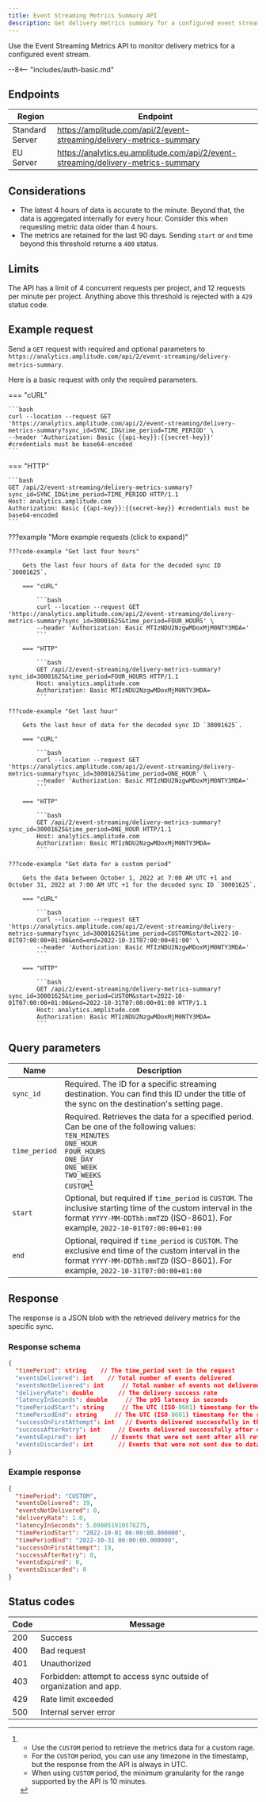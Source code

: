 ```yaml
---
title: Event Streaming Metrics Summary API
description: Get delivery metrics summary for a configured event stream using the the Event Streaming Metrics API.
---
```


Use the Event Streaming Metrics API to monitor delivery metrics for a configured event stream. 

--8<-- "includes/auth-basic.md"

## Endpoints

|Region|Endpoint|
|------|-------|
|Standard Server|<https://amplitude.com/api/2/event-streaming/delivery-metrics-summary>|
|EU Server|<https://analytics.eu.amplitude.com/api/2/event-streaming/delivery-metrics-summary>|

## Considerations

- The latest 4 hours of data is accurate to the minute. Beyond that, the data is aggregated internally for every hour. Consider this when requesting metric data older than 4 hours.
- The metrics are retained for the last 90 days. Sending `start` or `end` time beyond this threshold returns a `400` status. 

## Limits

The API has a limit of 4 concurrent requests per project, and 12 requests per minute per project. Anything above this threshold is rejected with a `429` status code.

## Example request

Send a `GET` request with required and optional parameters to `https://analytics.amplitude.com/api/2/event-streaming/delivery-metrics-summary`. 

Here is a basic request with only the required parameters. 

=== "cURL"

    ```bash
    curl --location --request GET 'https://analytics.amplitude.com/api/2/event-streaming/delivery-metrics-summary?sync_id=SYNC_ID&time_period=TIME_PERIOD' \
    --header 'Authorization: Basic {{api-key}}:{{secret-key}}' #credentials must be base64-encoded
    ```

=== "HTTP"

    ```bash
    GET /api/2/event-streaming/delivery-metrics-summary?sync_id=SYNC_ID&time_period=TIME_PERIOD HTTP/1.1
    Host: analytics.amplitude.com
    Authorization: Basic {{api-key}}:{{secret-key}} #credentials must be base64-encoded
    ```

???example "More example requests (click to expand)"

    ???code-example "Get last four hours"

        Gets the last four hours of data for the decoded sync ID `30001625`.

        === "cURL"

            ```bash
            curl --location --request GET 'https://analytics.amplitude.com/api/2/event-streaming/delivery-metrics-summary?sync_id=30001625&time_period=FOUR_HOURS' \
            --header 'Authorization: Basic MTIzNDU2NzgwMDoxMjM0NTY3MDA='
            ```

        === "HTTP"

            ```bash
            GET /api/2/event-streaming/delivery-metrics-summary?sync_id=30001625&time_period=FOUR_HOURS HTTP/1.1
            Host: analytics.amplitude.com
            Authorization: Basic MTIzNDU2NzgwMDoxMjM0NTY3MDA=
            ```

    ???code-example "Get last hour"

        Gets the last hour of data for the decoded sync ID `30001625`.

        === "cURL"

            ```bash
            curl --location --request GET 'https://analytics.amplitude.com/api/2/event-streaming/delivery-metrics-summary?sync_id=30001625&time_period=ONE_HOUR' \
            --header 'Authorization: Basic MTIzNDU2NzgwMDoxMjM0NTY3MDA='
            ```

        === "HTTP"

            ```bash
            GET /api/2/event-streaming/delivery-metrics-summary?sync_id=30001625&time_period=ONE_HOUR HTTP/1.1
            Host: analytics.amplitude.com
            Authorization: Basic MTIzNDU2NzgwMDoxMjM0NTY3MDA=
            ```

    ???code-example "Get data for a custom period"

        Gets the data between October 1, 2022 at 7:00 AM UTC +1 and October 31, 2022 at 7:00 AM UTC +1 for the decoded sync ID `30001625`.

        === "cURL"

            ```bash
            curl --location --request GET 'https://analytics.amplitude.com/api/2/event-streaming/delivery-metrics-summary?sync_id=30001625&time_period=CUSTOM&start=2022-10-01T07:00:00+01:00&end=end=2022-10-31T07:00:00+01:00' \
            --header 'Authorization: Basic MTIzNDU2NzgwMDoxMjM0NTY3MDA='
            ```

        === "HTTP"

            ```bash
            GET /api/2/event-streaming/delivery-metrics-summary?sync_id=30001625&time_period=CUSTOM&start=2022-10-01T07:00:00+01:00&end=2022-10-31T07:00:00+01:00 HTTP/1.1
            Host: analytics.amplitude.com
            Authorization: Basic MTIzNDU2NzgwMDoxMjM0NTY3MDA=
            ```

## Query parameters

|<div class ="big-column">Name</div>|Description|
|-----|----------|
|`sync_id`|  <span class="required">Required</span>. The ID for a specific streaming destination. You can find this ID under the title of the sync on the destination's setting page.|
|`time_period`|  <span class="required">Required</span>. Retrieves the data for a specified period. Can be one of the following values:<br>`TEN_MINUTES`<br>`ONE_HOUR`<br> `FOUR_HOURS`<br> `ONE_DAY`<br> `ONE_WEEK`<br> `TWO_WEEKS`<br> `CUSTOM`[^1]|
|`start`| <span class="optional">Optional</span>, but <span class="required">required if `time_period` is `CUSTOM`</span>. The inclusive starting time of the custom interval in the format `YYYY-MM-DDThh:mmTZD` (ISO-8601). For example, `2022-10-01T07:00:00+01:00`|
|`end`|<span class="optional">Optional</span>, <span class="required">required if `time_period` is `CUSTOM`</span>. The exclusive end time of the custom interval in the format `YYYY-MM-DDThh:mmTZD` (ISO-8601). For example, `2022-10-31T07:00:00+01:00`|

[^1]:
    - Use the `CUSTOM` period to retrieve the metrics data for a custom rage.
    - For the `CUSTOM` period, you can use any timezone in the timestamp, but the response from the API is always in UTC.
    -  When using `CUSTOM` period, the minimum granularity for the range supported by the API is 10 minutes.

## Response

The response is a JSON blob with the retrieved delivery metrics for the specific sync.

### Response schema

```json
{
  "timePeriod": string    // The time_period sent in the request
  "eventsDelivered": int    // Total number of events delivered
  "eventsNotDelivered": int     // Total number of events not delivered
  "deliveryRate": double       // The delivery success rate
  "latencyInSeconds": double     // The p95 latency in seconds 
  "timePeriodStart": string     // The UTC (ISO-8601) timestamp for the request start time
  "timePeriodEnd": string     // The UTC (ISO-8601) timestamp for the request end time
  "successOnFirstAttempt": int   // Events delivered successfully in the first attempt
  "successAfterRetry": int     // Events delivered successfully after one or more retries
  "eventsExpired": int       // Events that were not sent after all retry attempts
  "eventsDiscarded": int       // Events that were not sent due to data incomplete/invalid
}
```

### Example response

```json
{
  "timePeriod": "CUSTOM",
  "eventsDelivered": 19,
  "eventsNotDelivered": 0,
  "deliveryRate": 1.0,
  "latencyInSeconds": 5.098051910578275,
  "timePeriodStart": "2022-10-01 06:00:00.000000",
  "timePeriodEnd": "2022-10-31 06:00:00.000000",
  "successOnFirstAttempt": 19,
  "successAfterRetry": 0,
  "eventsExpired": 0,
  "eventsDiscarded": 0
}
```

## Status codes

|Code|Message|
|----|-------|
|200|Success|
|400|Bad request|
|401|Unauthorized|
|403|Forbidden: attempt to access sync outside of organization and app.|
|429|Rate limit exceeded|
|500|Internal server error|
